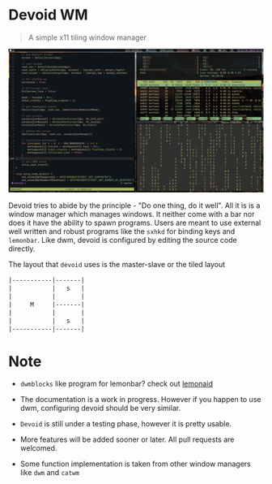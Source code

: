 # Devoid WM
> A simple x11 tiling window manager

![devoid](assets/devoid.png)

Devoid tries to abide by the principle - "Do one thing, do it well". All it is
is a window manager which manages windows. It neither come with a bar nor does
it have the ability to spawn programs. Users are meant to use external well
written and robust programs like the `sxhkd` for binding keys and `lemonbar`.
Like dwm, devoid is configured by editing the source code directly.

The layout that `devoid` uses is the master-slave or the tiled layout
```
|-----------|-------|
|           |   s   |
|           |       |
|     M     |-------|
|           |       |
|           |   s   |
|-----------|-------|
```

# Note
- `dwmblocks` like program for lemonbar?
check out [lemonaid](https://github.com/Murtaza-Udaipurwala/lemonaid)

- The documentation is a work in progress. However if you happen to use dwm,
  configuring devoid should be very similar.

- `Devoid` is still under a testing phase, however it is pretty usable.

- More features will be added sooner or later. All pull requests are welcomed.

- Some function implementation is taken from other window managers like `dwm` and `catwm`
